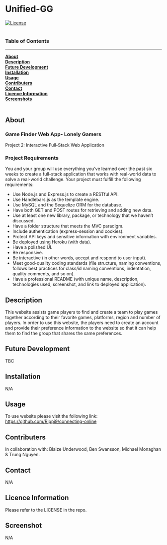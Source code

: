 <br>

# **Unified-GG** 
[![License](https://img.shields.io/badge/License-MIT-blue.svg)](https://opensource.org/licenses/MIT)<br>
<br>
<!-- LINK TO WEBSITE HERE -->

### Table of Contents <br>
***
 [**About**](#about)<br>
 [**Description**](#description)<br>
 [**Future Development**](#future-development)<br>
 [**Installation**](#installation)<br>
 [**Usage**](#usage)<br>
 [**Contributers**](#contributers)<br>
 [**Contact**](#contact)<br>
 [**Licence Information**](#licence-information)<br>
 [**Screenshots**](#screenshot)<br>
 <br>


## About

### Game Finder Web App- Lonely Gamers
Project 2: Interactive Full-Stack Web Application 
### Project Requirements
You and your group will use everything you’ve learned over the past six weeks to create a full-stack application that works with real-world data to solve a real-world challenge. Your project must fulfill the following requirements:

* Use Node.js and Express.js to create a RESTful API.
* Use Handlebars.js as the template engine.
* Use MySQL and the Sequelize ORM for the database.
* Have both GET and POST routes for retrieving and adding new data.
* Use at least one new library, package, or technology that we haven’t discussed.
* Have a folder structure that meets the MVC paradigm.
* Include authentication (express-session and cookies).
* Protect API keys and sensitive information with environment variables.
* Be deployed using Heroku (with data).
* Have a polished UI.
* Be responsive.
* Be interactive (in other words, accept and respond to user input).
* Meet good-quality coding standards (file structure, naming conventions, follows best practices for class/id naming conventions, indentation, quality comments, and so on).
* Have a professional README (with unique name, description, technologies used, screenshot, and link to deployed application).

<!--  -->
## Description

This website assists game players to find and create a team to play games together according to their favorite games, platforms, region and number of players.
In order to use this website, the players need to create an account and provide their preference information to the website so that it can help them to find the group that shares the same preferences.

<!--  -->
## Future Development
TBC

<!--  -->
## Installation
N/A

<!--  -->
## Usage
To use website please visit the following link: https://github.com/Rippi9/connecting-online

<!--  -->
## Contributers
In collaboration with: Blaize Underwood, Ben Swansson, Michael Monaghan & Trung Nguyen.

<!--  -->
## Contact
N/A

<!--  -->
## Licence Information
Please refer to the LICENSE in the repo.

<!--  -->
## Screenshot
N/A
<!--  -->